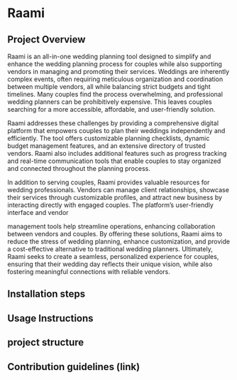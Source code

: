 # Raami

## Project Overview
Raami is an all-in-one wedding planning tool designed to simplify and enhance the wedding planning process for couples while also supporting vendors in managing and promoting their services. Weddings are inherently complex events, often requiring meticulous organization and coordination between multiple vendors, all while balancing strict budgets and tight timelines. Many couples find the process overwhelming, and professional wedding planners can be prohibitively expensive. This leaves couples searching for a more accessible, affordable, and user-friendly solution. 

Raami addresses these challenges by providing a comprehensive digital platform that empowers couples to plan their weddings independently and efficiently. The tool offers customizable planning checklists, dynamic budget management features, and an extensive directory of trusted vendors. Raami also includes additional features such as progress tracking and real-time communication tools that enable couples to stay organized and connected throughout the planning process. 

In addition to serving couples, Raami provides valuable resources for wedding professionals. Vendors can manage client relationships, showcase their services through customizable profiles, and attract new business by interacting directly with engaged couples. The platform’s user-friendly interface and vendor 
 
management tools help streamline operations, enhancing collaboration between vendors and couples. 
By offering these solutions, Raami aims to reduce the stress of wedding planning, enhance customization, and provide a cost-effective alternative to traditional wedding planners. Ultimately, Raami seeks to create a seamless, personalized experience for couples, ensuring that their wedding day reflects their unique vision, while also fostering meaningful connections with reliable vendors. 

## Installation steps

## Usage Instructions

## project structure 

## Contribution guidelines (link)
